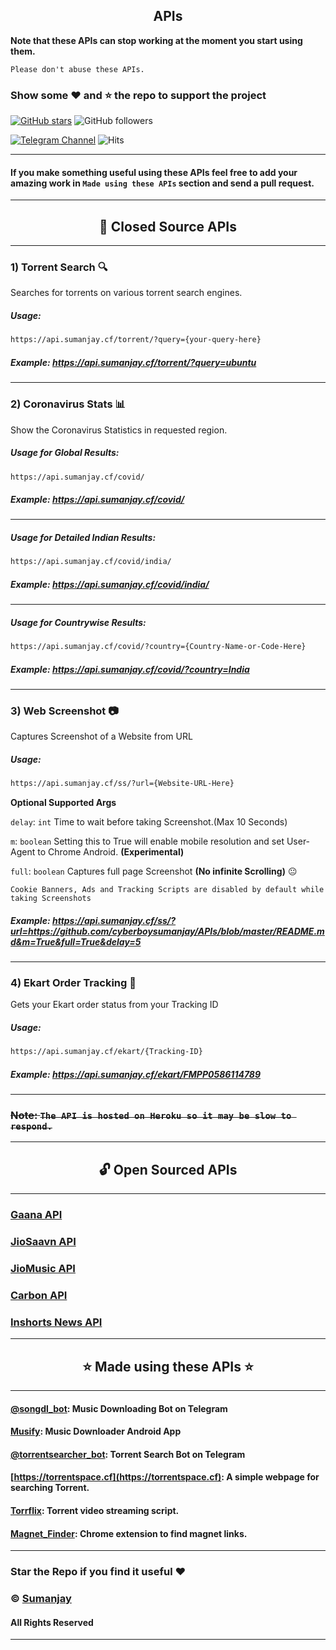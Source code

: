 ## <center>APIs</center>
**Note that these APIs can stop working at the moment you start using them.**

``Please don't abuse these APIs.``
### Show some :heart: and :star: the repo to support the project

[![GitHub stars](https://img.shields.io/github/stars/cyberboysumanjay/apis.svg?style=social&label=Star)](https://github.com/cyberboysumanjay/APIs) ![GitHub followers](https://img.shields.io/github/followers/cyberboysumanjay.svg?style=social&label=Follow)

[![Telegram Channel](https://img.shields.io/badge/Telegram-Channel-orange)](https://t.me/sjprojects)
![Hits](https://hits.seeyoufarm.com/api/count/incr/badge.svg?url=https://github.com/cyberboysumanjay/APIs)

---
#### **If you make something useful using these APIs feel free to add your amazing work in `Made using these APIs` section and send a pull request.**
---
## <center>:closed_lock_with_key: **Closed Source APIs**</center>
---
### **1) Torrent Search** :mag:
Searches for torrents on various torrent search engines.
##### Usage:  

```sh
https://api.sumanjay.cf/torrent/?query={your-query-here}
```
##### **Example:** https://api.sumanjay.cf/torrent/?query=ubuntu

---
### **2) Coronavirus Stats** :bar_chart:
Show the Coronavirus Statistics in requested region.
##### Usage for Global Results:  

```sh
https://api.sumanjay.cf/covid/
```
##### **Example:** https://api.sumanjay.cf/covid/
---
##### Usage for Detailed Indian Results:  

```sh
https://api.sumanjay.cf/covid/india/
```

##### **Example:** https://api.sumanjay.cf/covid/india/
---
##### Usage for Countrywise Results:  

```sh
https://api.sumanjay.cf/covid/?country={Country-Name-or-Code-Here}
```

##### **Example:** https://api.sumanjay.cf/covid/?country=India
---

### **3) Web Screenshot** :camera:
Captures Screenshot of a Website from URL
##### Usage:  

```sh
https://api.sumanjay.cf/ss/?url={Website-URL-Here}
```

**Optional Supported Args**

`delay`: `int` Time to wait before taking Screenshot.(Max 10 Seconds)

`m`: `boolean` Setting this to True will enable mobile resolution and set User-Agent to Chrome Android. **(Experimental)**

`full`: `boolean` Captures full page Screenshot **(No infinite Scrolling)** :neutral_face:

`Cookie Banners, Ads and Tracking Scripts are disabled by default while taking Screenshots`
##### **Example:** https://api.sumanjay.cf/ss/?url=https://github.com/cyberboysumanjay/APIs/blob/master/README.md&m=True&full=True&delay=5
---

### **4) Ekart Order Tracking** :truck:
Gets your Ekart order status from your Tracking ID 
##### Usage:  

```sh
https://api.sumanjay.cf/ekart/{Tracking-ID}
```

##### **Example:** https://api.sumanjay.cf/ekart/FMPP0586114789

---
### ~~**Note:** ```The API is hosted on Heroku so it may be slow to respond.```~~

---

## <center>:unlock: Open Sourced APIs</center>
---
### [Gaana API](https://github.com/cyberboysumanjay/GaanaAPI)
### [JioSaavn API](https://github.com/cyberboysumanjay/JioSaavnAPI)
### [JioMusic API](https://github.com/cyberboysumanjay/JioMusicAPI)
### [Carbon API](https://github.com/cyberboysumanjay/Carbon-API)
### [Inshorts News API](https://github.com/cyberboysumanjay/Inshorts-News-API)

---
## <center>:star: Made using these APIs :star:</center>
---
#### [@songdl_bot](https://t.me/songdl_bot): Music Downloading Bot on Telegram
#### [Musify](https://kutt.it/songdlapp): Music Downloader Android App
#### [@torrentsearcher_bot](https://t.me/torrentsearcher_bot): Torrent Search Bot on Telegram
#### [https://torrentspace.cf](https://torrentspace.cf): A simple webpage for searching Torrent.
#### [Torrflix](https://github.com/yadavgulshan/torrentstreamer): Torrent video streaming script.
#### [Magnet_Finder](https://chrome.google.com/webstore/detail/magnet-finder/gmmdnbmmjmoddokgggkbfehpbfepaman/related?hl=pt-BR&authuser=0): Chrome extension to find magnet links.

---
### Star the Repo if you find it useful :heart:
### © [Sumanjay](https://cyberboysumanjay.github.io)
#### All Rights Reserved
---
